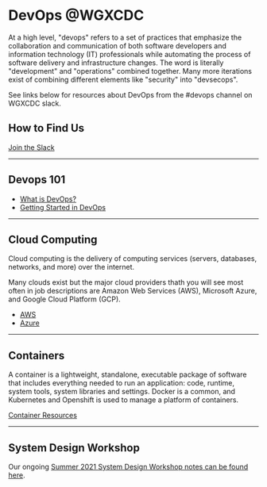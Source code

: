 
# DevOps @WGXCDC
At a high level, "devops" refers to a set of practices that emphasize the collaboration and communication of both software developers and information technology (IT) professionals while automating the process of software delivery and infrastructure changes. The word is literally "development" and "operations" combined together. Many more iterations exist of combining different elements like "security" into "devsecops".

See links below for resources about DevOps from the #devops channel on WGXCDC slack. 

## How to Find Us
[Join the Slack](https://forms.gle/p6KYBpxSMoq3CvQU8)
___
## Devops 101
* [What is DevOps?](whatIsDevops.md)
* [Getting Started in DevOps](gettingstarted.md)

___
## Cloud Computing
Cloud computing is the delivery of computing services (servers, databases, networks, and more) over the internet. 

Many clouds exist but the major cloud providers thath you will see most often in job descriptions are Amazon Web Services (AWS), Microsoft Azure, and Google Cloud Platform (GCP).

* [AWS](AWS_Resources.md)
* [Azure](Azure_Resources.md)
___

## Containers
A container is a lightweight, standalone, executable package of software that includes everything needed to run an application: code, runtime, system tools, system libraries and settings. Docker is a common, and Kubernetes and Openshift is used to manage a platform of containers.

[Container Resources](containers-resources.md)

___

## System Design Workshop

Our ongoing [Summer 2021 System Design Workshop notes can be found here](SystemDesign_WorkshopAgenda.md).